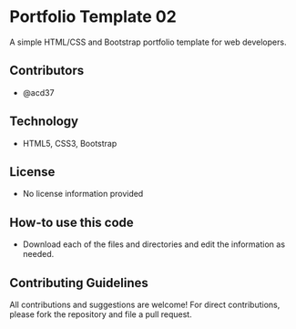 # Portfolio Template 02
A simple HTML/CSS and Bootstrap portfolio template for web developers.

## Contributors
* @acd37

## Technology
* HTML5, CSS3, Bootstrap

## License 
* No license information provided

## How-to use this code
* Download each of the files and directories and edit the information as needed.

## Contributing Guidelines
All contributions and suggestions are welcome!
For direct contributions, please fork the repository and file a pull request. 